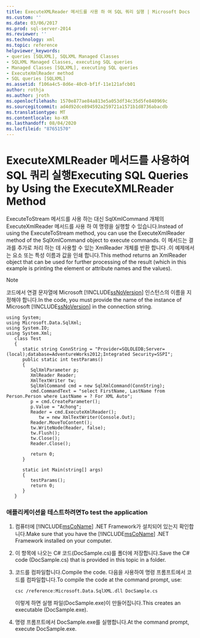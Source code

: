 ```yaml
---
title: ExecuteXMLReader 메서드를 사용 하 여 SQL 쿼리 실행 | Microsoft Docs
ms.custom: ''
ms.date: 03/06/2017
ms.prod: sql-server-2014
ms.reviewer: ''
ms.technology: xml
ms.topic: reference
helpviewer_keywords:
- queries [SQLXML], SQLXML Managed Classes
- SQLXML Managed Classes, executing SQL queries
- Managed Classes [SQLXML], executing SQL queries
- ExecuteXmlReader method
- SQL queries [SQLXML]
ms.assetid: f106a4c5-8d6e-40c0-bf1f-11e121afcb01
author: rothja
ms.author: jroth
ms.openlocfilehash: 1570e877ae84a813e5a053df34c35d5fe840969c
ms.sourcegitcommit: ad4d92dce894592a259721a1571b1d8736abacdb
ms.translationtype: MT
ms.contentlocale: ko-KR
ms.lasthandoff: 08/04/2020
ms.locfileid: "87651570"
---
```

# <a name="executing-sql-queries-by-using-the-executexmlreader-method"></a><span data-ttu-id="bbd1a-102">ExecuteXMLReader 메서드를 사용하여 SQL 쿼리 실행</span><span class="sxs-lookup"><span data-stu-id="bbd1a-102">Executing SQL Queries by Using the ExecuteXMLReader Method</span></span>
  <span data-ttu-id="bbd1a-103">ExecuteToStream 메서드를 사용 하는 대신 SqlXmlCommand 개체의 ExecuteXmlReader 메서드를 사용 하 여 명령을 실행할 수 있습니다.</span><span class="sxs-lookup"><span data-stu-id="bbd1a-103">Instead of using the ExecuteToStream method, you can use the ExecuteXmlReader method of the SqlXmlCommand object to execute commands.</span></span> <span data-ttu-id="bbd1a-104">이 메서드는 결과를 추가로 처리 하는 데 사용할 수 있는 XmlReader 개체를 반환 합니다 .이 예제에서는 요소 또는 특성 이름과 값을 인쇄 합니다.</span><span class="sxs-lookup"><span data-stu-id="bbd1a-104">This method returns an XmlReader object that can be used for further processing of the result (which in this example is printing the element or attribute names and the values).</span></span>  
  
> [!NOTE]  
>  <span data-ttu-id="bbd1a-105">코드에서 연결 문자열에 Microsoft [!INCLUDE[ssNoVersion](../../../includes/ssnoversion-md.md)] 인스턴스의 이름을 지정해야 합니다.</span><span class="sxs-lookup"><span data-stu-id="bbd1a-105">In the code, you must provide the name of the instance of Microsoft [!INCLUDE[ssNoVersion](../../../includes/ssnoversion-md.md)] in the connection string.</span></span>  
  
```  
using System;  
using Microsoft.Data.SqlXml;  
using System.IO;  
using System.Xml;  
   class Test  
   {  
      static string ConnString = "Provider=SQLOLEDB;Server=(local);database=AdventureWorks2012;Integrated Security=SSPI";  
      public static int testParams()  
      {  
         SqlXmlParameter p;  
         XmlReader Reader;  
         XmlTextWriter tw;  
         SqlXmlCommand cmd = new SqlXmlCommand(ConnString);  
         cmd.CommandText = "select FirstName, LastName from Person.Person where LastName = ? For XML Auto";  
         p = cmd.CreateParameter();  
         p.Value = "Achong";  
         Reader = cmd.ExecuteXmlReader();  
            tw = new XmlTextWriter(Console.Out);  
         Reader.MoveToContent();  
         tw.WriteNode(Reader, false);  
         tw.Flush();  
         tw.Close();  
         Reader.Close();  
  
         return 0;  
      }  
  
      static int Main(string[] args)  
      {  
         testParams();  
         return 0;  
      }  
   }  
```  
  
### <a name="to-test-the-application"></a><span data-ttu-id="bbd1a-106">애플리케이션을 테스트하려면</span><span class="sxs-lookup"><span data-stu-id="bbd1a-106">To test the application</span></span>  
  
1.  <span data-ttu-id="bbd1a-107">컴퓨터에 [!INCLUDE[msCoName](../../../includes/msconame-md.md)] .NET Framework가 설치되어 있는지 확인합니다.</span><span class="sxs-lookup"><span data-stu-id="bbd1a-107">Make sure that you have the [!INCLUDE[msCoName](../../../includes/msconame-md.md)] .NET Framework installed on your computer.</span></span>  
  
2.  <span data-ttu-id="bbd1a-108">이 항목에 나오는 C# 코드(DocSample.cs)를 폴더에 저장합니다.</span><span class="sxs-lookup"><span data-stu-id="bbd1a-108">Save the C# code (DocSample.cs) that is provided in this topic in a folder.</span></span>  
  
3.  <span data-ttu-id="bbd1a-109">코드를 컴파일합니다.</span><span class="sxs-lookup"><span data-stu-id="bbd1a-109">Compile the code.</span></span> <span data-ttu-id="bbd1a-110">다음을 사용하여 명령 프롬프트에서 코드를 컴파일합니다.</span><span class="sxs-lookup"><span data-stu-id="bbd1a-110">To compile the code at the command prompt, use:</span></span>  
  
    ```  
    csc /reference:Microsoft.Data.SqlXML.dll DocSample.cs  
    ```  
  
     <span data-ttu-id="bbd1a-111">이렇게 하면 실행 파일(DocSample.exe)이 만들어집니다.</span><span class="sxs-lookup"><span data-stu-id="bbd1a-111">This creates an executable (DocSample.exe).</span></span>  
  
4.  <span data-ttu-id="bbd1a-112">명령 프롬프트에서 DocSample.exe를 실행합니다.</span><span class="sxs-lookup"><span data-stu-id="bbd1a-112">At the command prompt, execute DocSample.exe.</span></span>  
  
  
